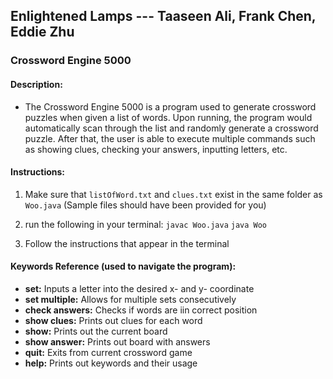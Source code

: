Enlightened Lamps --- Taaseen Ali, Frank Chen, Eddie Zhu
------

### Crossword Engine 5000

#### Description:

- The Crossword Engine 5000 is a program used to generate crossword
puzzles when given a list of words. Upon running, the program would
automatically scan through the list and randomly generate a crossword
puzzle. After that, the user is able to execute multiple commands 
such as showing clues, checking your answers, inputting letters, etc.
 
#### Instructions:
 
 1) Make sure that `listOfWord.txt` and `clues.txt` exist in the same folder as `Woo.java` (Sample files should have been provided for you)
 
 2) run the following in your terminal:
    `javac Woo.java`
    `java Woo`
    
 3) Follow the instructions that appear in the terminal

#### Keywords Reference (used to navigate the program):
- **set:** Inputs a letter into the desired x- and y- coordinate
- **set multiple:** Allows for multiple sets consecutively
- **check answers:** Checks if words are iin correct position
- **show clues:** Prints out clues for each word
- **show:** Prints out the current board
- **show answer:** Prints out board with answers
- **quit:** Exits from current crossword game
- **help:** Prints out keywords and their usage
